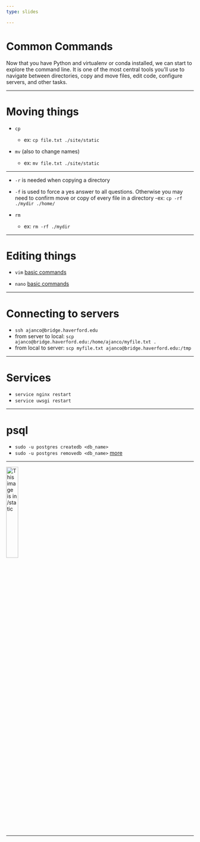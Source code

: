 ```yaml
---
type: slides

---
```


# Common Commands

Now that you have Python and virtualenv or conda installed, we can start to explore the command line.  It is one of the most central tools you'll use to navigate between directories, copy and move files, edit code, configure servers, and other tasks. 

---

# Moving things
- `cp`
   - ex: `cp file.txt ./site/static`

- `mv` (also to change names)
   - ex: `mv file.txt ./site/static`

---

- `-r` is needed when copying a directory
- `-f` is used to force a yes answer to all questions.  Otherwise you may need to confirm move or copy of every file in a directory
   -ex: `cp -rf ./mydir ./home/`

-  `rm`
   - ex: `rm -rf ./mydir`

---

# Editing things
- `vim` [basic commands](https://coderwall.com/p/adv71w/basic-vim-commands-for-getting-started)

- `nano` [basic commands](https://wiki.gentoo.org/wiki/Nano/Basics_Guide)

---

# Connecting to servers
- `ssh ajanco@bridge.haverford.edu`
- from server to local: `scp ajanco@bridge.haverford.edu:/home/ajanco/myfile.txt .`
- from local to server: `scp myfile.txt ajanco@bridge.haverford.edu:/tmp`

---

# Services
- `service nginx restart`
- `service uwsgi restart`

---

# psql 

- `sudo -u postgres createdb <db_name>`
- `sudo -u postgres removedb <db_name>`
[more](https://www.digitalocean.com/community/tutorials/how-to-install-and-use-postgresql-on-ubuntu-18-04)

---

<img src="nerd_cowboy.jpeg" alt="This image is in /static" width="25%">

---